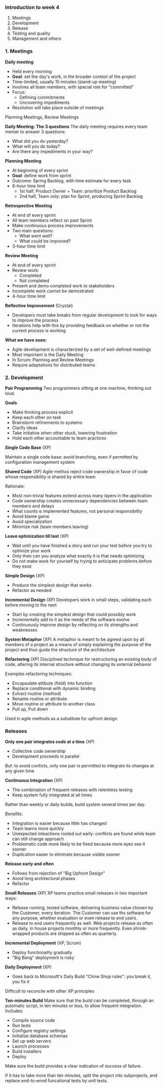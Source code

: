 ### Introduction to week 4
1. Meetings
2. Development
3. Release
4. Testing and quality
5. Management and others

### 1. Meetings

**Daily meeting**
* Held every morning
* **Goal**: set the day's work, in the broader context of the project
* Time-limited, usually 15 minutes (stand-up meeting)
* Involves all team members, with special role for "committed"
* Focus:
  - Defining commitments
  - Uncovering impediments
* Resolution will take place outside of meetings

Planning Meetings, Review Meetings

**Daily Meeting: The 3 questions**
The daily meeting requires every team memer to answer 3 questions:
* What did you do yesterday?
* What will you do today?
* Are there any impediments in your way?

**Planning Meeting**
* At beginning of every sprint
* **Goal**: define work from sprint
* Outcome: Spring Backlog, with time estimate for every task
* 8-hour time limit
  - 1st half, Product Owner + Team: prioritize Product Backlog
  - 2nd half, Team only: plan for Sprint, producing Sprint Backlog

**Retrospective Meeting**
* At end of every sprint
* All team members reflect on past Sprint
* Make continuous process improvements
* Two main questions:
  - What went well?
  - What could be improved?
* 3-hour time limit

**Review Meeting**
* At end of every sprint
* Review work:
  - Completed
  - Not completed
* Present and demo completed work to stakeholders
* Incomplete work cannot be demostrated
* 4-hour time limit

**Reflective Improvement** (Crystal)
* Developers must take breaks from regular development to look for ways to improve the process
* Iterations help with this by providing feedback on whether or not the current process is working

**What we have seen:**
* Agile development is characterized by a set of well-defined meetings
* Most important is the Daily Meeting
* In Scrum: Planning and Review Meetings
* Require adaptations for distributed teams



### 2. Development

**Pair Programming**
Two programmers sitting at one machine, thinking out loud.

**Goals**
* Make thinking process explicit
* Keep each other on task
* Brainstorm refinements to systems
* Clarify ideas
* Take initiative when other stuck, lowering frustration
* Hold each other accountable to team practices

**Single Code Base** (XP)

Maintain a single code base: avoid branching, even if permitted by configuration management system


**Shared Code** (XP)
Agile methos reject code ownership in favor of code whose responsibility is shared by entire team

Rationale:
* Most non-trivial features extend across many layers in the application
* Code ownership creates unnecessary dependencies between team members and delays
* What counts is implemented features, not personal responsibility
* Avoid blame game
* Avoid specialization
* Minimize risk (team members leaving)

**Leave optimization till last** (XP)
* Wait until you have finished a story and run your test before you try to optimize your work
* Only then can you analyze what exactly it is that needs optimizing
* Do not make work for yourself by trying to anticipate problems before they exist

**Simple Design** (XP)
* Produce the simplest design that works
* Refactor as needed


**Incremental Design** (XP)
Developers work in small steps, validating each before moving to the next 

* Start by creating the simplest design that could possibly work
* Incrementally add to it as the needs of the software evolve
* Continuously improve design by reflecting on its strengths and weaknesses


**System Metaphor** (XP)
A metaphor is meant to be agreed upon by all members of a project as a means of simply explaining the purpose of the project and thus guide the structure of the architecture

**Refactoring** (XP)
Disciplined technique for restructuring an existing body of code, altering its internal structure without changing its external behavior

Examples refactoring techniques:
* Encapsulate attibute (field) into function
* Replace conditional with dynamic binding
* Extract routine (method)
* Rename routine or attribute
* Move routine or attribute to another class
* Pull up, Pull down

Used in agile methods as a substitute for upfront design


### Releases

**Only one pair integrates code at a time** (XP)
* Collective code ownership
* Development proceeds in parallel

But: to avoid conficts, only one pair is permitted to integrate its changes at any given time

**Continuous Integration** (XP)
* The combination of frequent releases with relentless testing
* Keep system fully integrated at all times

Rather than weekly or daily builds, build system several times per day.

Benefits:
* Integration is easier because little has changed
* Team learns more quickly
* Unexpected inteactions rooted out early: conflicts are found while team can still change approach
* Problematic code more likely to be fixed because more eyes see it sooner
* Duplication easier to eliminate because visible sooner

**Release early and often**
* Follows from rejection of "Big Upfront Design"
* Avoid long architectural phases
* Refactor

**Small Releases** (XP)
XP teams practice small releases in two important ways:
* Release running, tested software, delivering business value chosen by the Customer, every iteration. The Customer can use ths software for any purpose, whether evaluation or even release to end users.
* Release to end users frequently as well. Web projects release as often as daily, in house projects monthly or more frequently. Even shrink-wrapped products are shipped as often as quarterly.

**Incremental Deployment** (XP, Scrum)
* Deploy functionality gradually
* "Big Bang" deployment is risky

**Daily Deployment** (XP)
* Goes back to Microsoft's Daily Build
"Chine Shop rules": you break it, you fix it

Difficult to reconcile with other XP principles

**Ten-minutes Build**
Make sure that the build can be completed, through an automatic script, in ten minutes or less, to allow frequent integration. Includes:
* Compile source code
* Run tests
* Configure registry settings
* Initialize database schemas
* Set up web servers
* Launch processes
* Build installers
* Deploy

Make sure the build provides a clear indication of success of failure.

If it has to take more than ten minutes, split the project into subprojects, and replace end-to-ennd funcational tests by unit tests.




